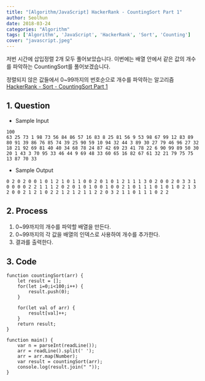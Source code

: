 ```yaml
---
title: "[Algorithm/JavaScript] HackerRank - CountingSort Part 1"
author: Seolhun
date: 2018-03-24
categories: "Algorithm"
tags: ['Algorithm', 'JavaScript', 'HackerRank', 'Sort', 'Counting']
cover: "javascript.jpeg"
---
```


저번 시간에 삽입정렬 2개 모두 풀어보았습니다.
이번에는 배열 안에서 같은 값의 개수를 파악하는 CountingSort를 풀어보겠습니다.

정렬되지 않은 값들에서 0~99까지의 번호순으로 개수를 파악하는 알고리즘
[HackerRank - Sort - CountingSort Part 1](https://www.hackerrank.com/challenges/countingsort1/problem)


## 1. Question
- Sample Input
```
100
63 25 73 1 98 73 56 84 86 57 16 83 8 25 81 56 9 53 98 67 99 12 83 89 80 91 39 86 76 85 74 39 25 90 59 10 94 32 44 3 89 30 27 79 46 96 27 32 18 21 92 69 81 40 40 34 68 78 24 87 42 69 23 41 78 22 6 90 99 89 50 30 20 1 43 3 70 95 33 46 44 9 69 48 33 60 65 16 82 67 61 32 21 79 75 75 13 87 70 33
```

- Sample Output
```
0 2 0 2 0 0 1 0 1 2 1 0 1 1 0 0 2 0 1 0 1 2 1 1 1 3 0 2 0 0 2 0 3 3 1 0 0 0 0 2 2 1 1 1 2 0 2 0 1 0 1 0 0 1 0 0 2 1 0 1 1 1 0 1 0 1 0 2 1 3 2 0 0 2 1 2 1 0 2 2 1 2 1 2 1 1 2 2 0 3 2 1 1 0 1 1 1 0 2 2
```

## 2. Process
1. 0~99까지의 개수를 파악할 배열을 만든다.
2. 0~99까지의 각 값을 배열의 인덱스로 사용하여 개수를 추가한다.
3. 결과를 출력한다.

## 3. Code
```tsx
function countingSort(arr) {
    let result = [];
    for(let i=0;i<100;i++) {
        result.push(0);
    }

    for(let val of arr) {
        result[val]++;
    }
    return result;
}

function main() {
    var n = parseInt(readLine());
    arr = readLine().split(' ');
    arr = arr.map(Number);
    var result = countingSort(arr);
    console.log(result.join(" "));
}
```
